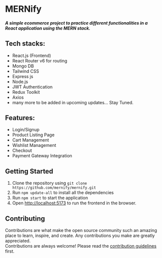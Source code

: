 # MERNify

##### A simple ecommerce project to practice different functionalities in a React application using the MERN stack.

## Tech stacks:

- React.js (Frontend)
- React Router v6 for routing
- Mongo DB
- Tailwind CSS
- Express js
- Node.js
- JWT Authentication
- Redux Toolkit
- Axios
- many more to be added in upcoming updates... Stay Tuned.

## Features:

- Login/Signup
- Product Listing Page
- Cart Management
- Wishlist Management
- Checkout
- Payment Gateway Integration

## Getting Started

1. Clone the repository using `git clone https://github.com/mernify/mernify.git`
2. Run `npm update-all` to install all the dependencies
3. Run `npm start` to start the application
4. Open [http://localhost:5173](http://localhost:5173) to run the frontend in the browser.

## Contributing

Contributions are what make the open source community such an amazing place to learn, inspire, and create. Any contributions you make are greatly appreciated.  
Contributions are always welcome! Please read the [contribution guidelines](CONTRIBUTING.md) first.

